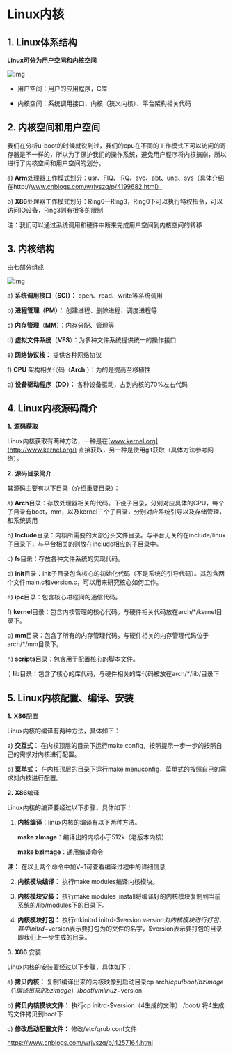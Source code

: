 # Linux内核

## 1. Linux体系结构

**Linux可分为用户空间和内核空间**

![img](https://images0.cnblogs.com/blog/626503/201501/282136415192022.png)

- 用户空间：用户的应用程序，C库

- 内核空间：系统调用接口、内核（狭义内核）、平台架构相关代码

## 2. 内核空间和用户空间

  我们在分析u-boot的时候就说到过，我们的cpu在不同的工作模式下可以访问的寄存器是不一样的，所以为了保护我们的操作系统，避免用户程序将内核搞崩，所以进行了内核空间和用户空间的划分。

a)        **Arm**处理器工作模式划分：usr、FIQ、IRQ、svc、abt、und、sys（具体介绍在http://www.cnblogs.com/wrjvszq/p/4199682.html）

b)        **X86**处理器工作模式划分：Ring0—Ring3，Ring0下可以执行特权指令，可以访问IO设备，Ring3则有很多的限制

注：我们可以通过系统调用和硬件中断来完成用户空间到内核空间的转移

## 3. 内核结构

由七部分组成

![img](https://images0.cnblogs.com/blog/626503/201501/282136471126996.png)

a)        **系统调用接口（**SCI**）：** open、read、write等系统调用

b)        **进程管理（**PM**）：** 创建进程、删除进程、调度进程等

c)        **内存管理**（**MM**）：内存分配、管理等

d)        **虚拟文件系统**（**VFS**）：为多种文件系统提供统一的操作接口

e)        **网络协议栈：** 提供各种网络协议

f)        **CPU** 架构相关代码（**Arch** ）：为的是提高至移植性

g)        **设备驱动程序（**DD**）：** 各种设备驱动，占到内核的70%左右代码

## 4. Linux内核源码简介

**1.**       **源码获取**

Linux内核获取有两种方法，一种是在[www.kernel.org](http://www.kernel.org/) 直接获取，另一种是使用git获取（具体方法参考网络）。

**2.**       **源码目录简介**

其源码主要有以下目录（介绍重要目录）：

a)        **Arch**目录：存放处理器相关的代码。下设子目录，分别对应具体的CPU，每个子目录有boot，mm，以及kernel三个子目录，分别对应系统引导以及存储管理，和系统调用

b)        **Include**目录：内核所需要的大部分头文件目录。与平台无关的在include/linux子目录下，与平台相关的则放在include相应的子目录中。

c)        **fs**目录：存放各种文件系统的实现代码。

d)        **init**目录：init子目录包含核心的初始化代码（不是系统的引导代码）。其包含两个文件main.c和version.c，可以用来研究核心如何工作。

e)        **ipc**目录：包含核心进程间的通信代码。

f)        **kernel**目录：包含内核管理的核心代码。与硬件相关代码放在arch/*/kernel目录下。

g)        **mm**目录：包含了所有的内存管理代码。与硬件相关的内存管理代码位于arch/*/mm目录下。

h)        **scripts**目录：包含用于配置核心的脚本文件。

i)        **lib**目录：包含了核心的库代码，与硬件相关的库代码被放在arch/*/lib/目录下

## 5. **Linux**内核配置、编译、安装

**1.**       **X86**配置

Linux内核的编译有两种方法，具体如下：

a)        **交互式：** 在内核顶层的目录下运行make config，按照提示一步一步的按照自己的需求对内核进行配置。

b)        **菜单式：** 在内核顶层的目录下运行make menuconfig，菜单式的按照自己的需求对内核进行配置。

**2.**       **X86**编译

Linux内核的编译要经过以下步骤，具体如下：

1. **内核编译**：linux内核的编译有以下两种方法。

   **make zImage**：编译出的内核小于512k（老版本内核）

   **make bzImage**：通用编译命令

 **注：** 在以上两个命令中加V=1可查看编译过程中的详细信息

2. **内核模块编译：** 执行make modules编译内核模块。

3. **内核模块安装：** 执行make modules_install将编译好的内核模块复制到当前系统的/lib/modules下的目录下。

4. **内核模块打包：** 执行mkinitrd initrd-$version $version对内核模块进行打包，其中initrd-$version表示要打包为的文件的名字，$version表示要打包的目录即我们上一步生成的目录。

**3.**       **X86** 安装

Linux内核的安装要经过以下步骤，具体如下：

a)        **拷贝内核：** 复制1编译出来的内核映像到启动目录cp arch/$cpu/boot/bzImage（1编译出来的bzimage）/boot/vmlinuz-$version

b)        **拷贝内核模块文件：** 执行cp initrd-$version（4生成的文件） /boot/ 将4生成的文件拷贝到boot下

c)        **修改启动配置文件：** 修改/etc/grub.conf文件


https://www.cnblogs.com/wrjvszq/p/4257164.html
